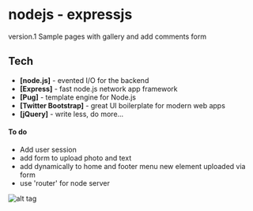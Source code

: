 # nodejs - expressjs

version.1 Sample pages with gallery and add comments form 

## Tech 
- **[node.js]** - evented I/O for the backend
- **[Express]** - fast node.js network app framework
- **[Pug]** - template engine for Node.js 
- **[Twitter Bootstrap]** - great UI boilerplate for modern web apps
- **[jQuery]** - write less, do more...
 
#### To do
  - Add user session
  - add form to upload photo and text
  - add dynamically to home and footer menu new element uploaded via form
  - use 'router' for node server  

 ![alt tag](http://romeo.lascoux.fr/git/nodejs-expressjs.jpg)
 
